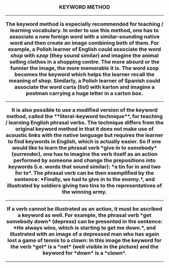 <h3 align="center"> KEYWORD METHOD

***

The keyword method is especially recommended for teaching / learning vocabulary. 
In order to use this method, one has to associate a new foreign word with a similar-sounding native word and then create an image combining both of them. 
For example, a Polish learner of English could associate the word *shop* with *szop* (they sound similar) and imagine the animal selling clothes in a shopping centre. 
The more absurd or the funnier the image, the more memorable it is. The word szop becomes the keyword which helps the learner recall the meaning of shop. 
Similarly, a Polish learner of Spanish could associate the word carta (list) with karton and imagine a postman carrying a huge letter in a carton box.
<hr/>
It is also possible to use a modified version of the keyword method, called the **literal-keyword technique**, for teaching / learning English phrasal verbs. The technique differs from the original keyword method in that it does not make use of acoustic links with the native language but requires the learner to find keywords in English, which is actually easier. So if one would like to learn the phrasal verb *give in to somebody* (surrender), one has to imagine the verb itself as an action performed by someone and change the prepositions into keywords (i.e. words that sound similar): *a tin for in and two for to*. The phrasal verb can be then exemplified by the sentence: *Finally, we had to give in to the enemy.*, and illustrated by soldiers giving two tins to the representatives of the winning army. 
<hr/>
If a verb cannot be illustrated as an action, it must be ascribed a keyword as well. For example, the phrasal verb *get somebody down* (depress) can be presented in the sentence: *He always wins, which is starting to get me down.*, and illustrated with an image of a depressed man who has again lost a game of tennis to a clown:
In this image the keyword for the verb *get* is a *net* (well visible in the picture) and the keyword for *down* is a *clown*.

***

